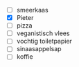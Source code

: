 - [ ] smeerkaas
- [x] Pieter
- [ ] pizza
- [ ] veganistisch vlees
- [ ] vochtig toiletpapier
- [ ] sinaasappelsap
- [ ] koffie